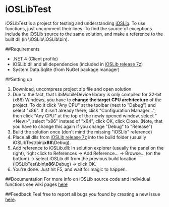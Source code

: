 # iOSLibTest
iOSLibTest is a project for testing and understanding [iOSLib](https://github.com/geiszla/iOSLib). To use functions, just uncomment their lines. To find the source of exceptions include the iOSLib source to the same solution, and make a reference to the built dll (in \iOSLib\iOSLib\bin).

##Requirements
 - .NET 4 (Client profile)
 - iOSLib dll and all dependencies (included in [iOSLib release 7z](https://github.com/geiszla/iOSLib/releases))
 - System.Data.Sqlite (from NuGet package manager)

##Setting up
1. Download, uncompress project zip file and open solution
2. Due to the fact, that LibiMobileDevice library is only compiled for 32-bit (x86) Windows, you have to <b>change the target CPU architecture</b> of the project. To do it click "Any CPU" at the toolbar (next to "Debug") and select "x86". If it isn't already there, click "Configuration Manager...", then click "Any CPU" at the top of the newly opened window, select "\<New\>", select "x86" instead of "x64", click OK, click Close. (Note, that you have to change this again if you change "Debug" to "Release")
3. Build the solution once (don't mind the missing "iOSLib" reference)
5. Place all dlls from [iOSLib release 7z](https://github.com/geiszla/iOSLib/releases) into the build folder (usually iOSLibTest\bin\\<b>x86</b>\Debug).
6. Add reference to iOSLib.dll: In solution explorer (usually the panel on the right), right click to References -> Add Reference... -> Browse... (on the bottom) -> select iOSLib.dll from the previous build location (iOSLibTest\bin\\<b>x86</b>\Debug) -> click OK.
6. You're done. Just hit F5, and wait for magic to happen.

##Documentation
For more info on iOSLib source code and individual functions see wiki pages [here](https://github.com/geiszla/iOSLib/wiki)

##Feedback
Feel free to report all bugs you found by creating a new issue [here](https://github.com/geiszla/iOSLibTest/issues).
